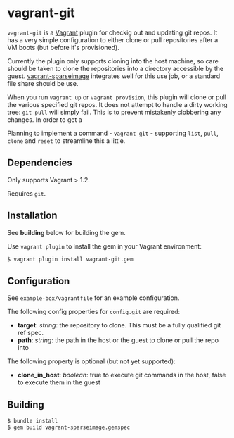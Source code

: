 # vagrant-git

`vagrant-git` is a [Vagrant](http://vagrantup.com) plugin for checkig out and updating git repos. It has a very simple configuration to either clone or pull repositories after a VM boots (but before it's provisioned).

Currently the plugin only supports cloning into the host machine, so care should be taken to clone the repositories into a directory accessible by the guest. [vagrant-sparseimage](https://github.com/Learnosity/vagrant-sparseimage) integrates well for this use job, or a standard file share should be use.

When you run `vagrant up` or `vagrant provision`, this plugin will clone or pull the various specified git repos. It does not attempt to handle a dirty working tree: `git pull` will simply fail. This is to prevent mistakenly clobbering any changes. In order to get a 

Planning to implement a command - `vagrant git` - supporting `list`, `pull`, `clone` and `reset` to streamline this a little.

## Dependencies
Only supports Vagrant > 1.2.

Requires `git`.

## Installation

See **building** below for building the gem.

Use `vagrant plugin` to install the gem in your Vagrant environment:

```bash
$ vagrant plugin install vagrant-git.gem
```

## Configuration

See `example-box/vagrantfile` for an example configuration.

The following config properties for `config.git` are required:

* **target**: *string*: the repository to clone. This must be a fully qualified git ref spec.
* **path**: *string*: the path in the host or the guest to clone or pull the repo into

The following property is optional (but not yet supported):

* **clone_in_host**: *boolean*: true to execute git commands in the host, false to execute them in the guest

## Building

```bash
$ bundle install
$ gem build vagrant-sparseimage.gemspec
```
